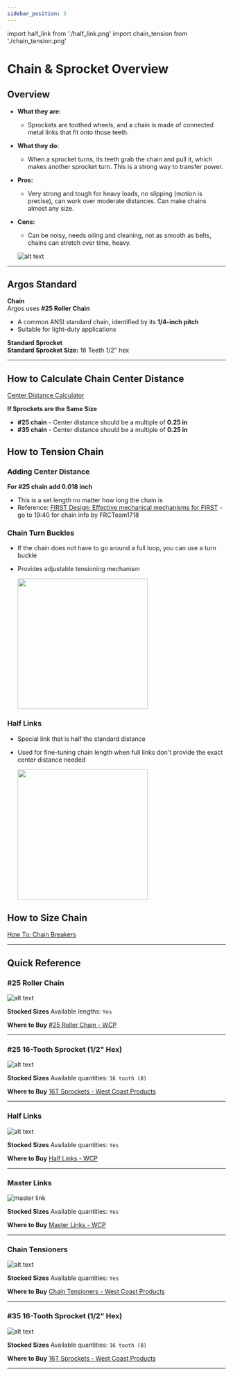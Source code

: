 ```yaml
---
sidebar_position: 3
---
```

import half_link from './half_link.png'
import chain_tension from './chain_tension.png'

# Chain & Sprocket Overview

## Overview

- **What they are:**
    - Sprockets are toothed wheels, and a chain is made of connected metal links that fit onto those teeth.
- **What they do:**
    - When a sprocket turns, its teeth grab the chain and pull it, which makes another sprocket turn. This is a strong way to transfer power.
- **Pros:**
    - Very strong and tough for heavy loads, no slipping (motion is precise), can work over moderate distances. Can make chains almost any size.
- **Cons:**
    - Can be noisy, needs oiling and cleaning, not as smooth as belts, chains can stretch over time, heavy.

    ![alt text](chain_sprocket_img.jpg)

---

## Argos Standard 
**Chain**   
Argos uses **#25 Roller Chain**
- A common ANSI standard chain, identified by its **1/4-inch pitch**
- Suitable for light-duty applications

**Standard Sprocket**  
**Standard Sprocket Size:** 16 Teeth 1/2" hex

---

## How to Calculate Chain Center Distance

[Center Distance Calculator](https://electricscooterparts.com/chainlengthcalculator.html)

**If Sprockets are the Same Size**

- **#25 chain** - Center distance should be a multiple of **0.25 in**
- **#35 chain** - Center distance should be a multiple of **0.25 in**

## How to Tension Chain

### Adding Center Distance
**For #25 chain add 0.018 inch**
- This is a set length no matter how long the chain is
- Reference: [FIRST Design: Effective mechanical mechanisms for FIRST](https://www.youtube.com/watch?v=aBOnxpYnqJ8&list=PLb6dJRw1dZvteKHhATbf9VwuD8c9aPu1j&t=1178s) - go to 19:40 for chain info by FRCTeam1718

### Chain Turn Buckles
- If the chain does not have to go around a full loop, you can use a turn buckle
- Provides adjustable tensioning mechanism

  <img src={chain_tension} width="300"/>


### Half Links  
- Special link that is half the standard distance
- Used for fine-tuning chain length when full links don't provide the exact center distance needed

  <img src={half_link} width="300"/>

## How to Size Chain

[How To: Chain Breakers](https://www.youtube.com/watch?v=WXpWhqeg2bo)

---
## Quick Reference 

### #25 Roller Chain
![alt text](chain_25.png)

**Stocked Sizes**
Available lengths: `Yes`

**Where to Buy**
[#25 Roller Chain - WCP](https://wcproducts.com/collections/belts-chain-gears/products/roller-chain)

---

### #25 16-Tooth Sprocket (1/2" Hex)

![alt text](Sprocket_25.png)

**Stocked Sizes**
Available quantities: `16 tooth (8)`

**Where to Buy**
[16T Sprockets - West Coast Products](https://wcproducts.com/collections/sprockets-chain/products/25-chain-sprockets)

---

### Half Links
![alt text](half_link.png)

**Stocked Sizes**
Available quantities: `Yes`

**Where to Buy**
[Half Links - WCP](https://wcproducts.com/collections/belts-chain-gears/products/roller-chain)

---

### Master Links
![master link](master_link.png)

**Stocked Sizes**
Available quantities: `Yes`

**Where to Buy**
[Master Links - WCP](https://wcproducts.com/collections/belts-chain-gears/products/roller-chain)

---

### Chain Tensioners
![alt text](chain_tension.png)

**Stocked Sizes**
Available quantities: `Yes`

**Where to Buy**
[Chain Tensioners - West Coast Products](https://wcproducts.com/collections/belts-chain-gears/products/roller-chain)

---

### #35 16-Tooth Sprocket (1/2" Hex)
![alt text](Sprocket_35.png)

**Stocked Sizes**
Available quantities: `16 tooth (8)`

**Where to Buy**
[16T Sprockets - West Coast Products](https://wcproducts.com/collections/sprockets-chain/products/25-chain-sprockets)

---